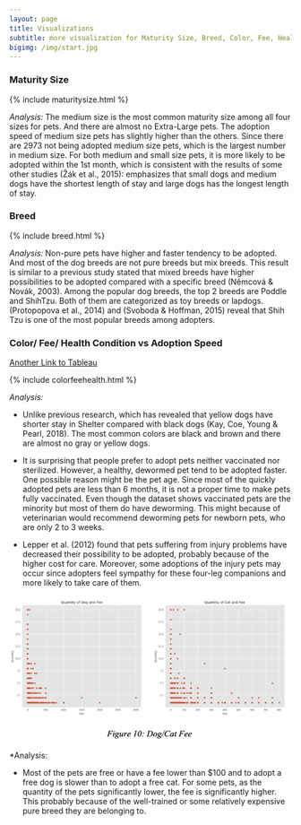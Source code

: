 ```yaml
---
layout: page
title: Visualizations
subtitle: more visualization for Maturity Size, Breed, Color, Fee, Health Condition
bigimg: /img/start.jpg
---
```


### Maturity Size

{% include maturitysize.html %}

*Analysis:*
The medium size is the most common maturity size among all four sizes for pets. And there are almost no Extra-Large pets. The adoption speed of medium size pets has slightly higher than the others. Since there are 2973 not being adopted medium size pets, which is the largest number in medium size. For both medium and small size pets, it is more likely to be adopted within the 1st month, which is consistent with the results of some other studies (Žák et al., 2015): emphasizes that small dogs and medium dogs have the shortest length of stay and large dogs has the longest length of stay.


### Breed

{% include breed.html %}

*Analysis:*
Non-pure pets have higher and faster tendency to be adopted. And most of the dog breeds are not pure breeds but mix breeds. This result is similar to a previous study stated that mixed breeds have higher possibilities to be adopted compared with a specific breed (Němcová & Novák, 2003). Among the popular dog breeds, the top 2 breeds are Poddle and ShihTzu. Both of them are categorized as toy breeds or lapdogs.  (Protopopova et al., 2014) and (Svoboda & Hoffman, 2015) reveal that Shih Tzu is one of the most popular breeds among adopters. 


### Color/ Fee/ Health Condition vs Adoption Speed
[Another Link to Tableau](https://public.tableau.com/profile/juew72#!/vizhome/others_15554523598650/ColorFeeHealthConditionAdoptionSpeed?publish=yes/)

{% include colorfeehealth.html %}

*Analysis:*
* Unlike previous research, which has revealed that yellow dogs have shorter stay in Shelter compared with black dogs (Kay, Coe, Young & Pearl, 2018). The most common colors are black and brown and there are almost no gray or yellow dogs. 

* It is surprising that people prefer to adopt pets neither vaccinated nor sterilized. However, a healthy, dewormed pet tend to be adopted faster. One possible reason might be the pet age. Since most of the quickly adopted pets are less than 6 months, it is not a proper time to make pets fully vaccinated. Even though the dataset shows vaccinated pets are the minority but most of them do have deworming. This might because of veterinarian would recommend deworming pets for newborn pets, who are only 2 to 3 weeks. 

* Lepper et al. (2012) found that pets suffering from injury problems have decreased their possibility to be adopted, probably because of the higher cost for care. Moreover, some adoptions of the injury pets may occur since adopters feel sympathy for these four-leg companions and more likely to take care of them.

![fee](/img/fee.png)

*Analysis:
* Most of the pets are free or have a fee lower than $100 and to adopt a free dog is slower than to adopt a free cat. For some pets, as the quantity of the pets significantly lower, the fee is significantly higher. This probably because of the well-trained or some relatively expensive pure breed they are belonging to. 
